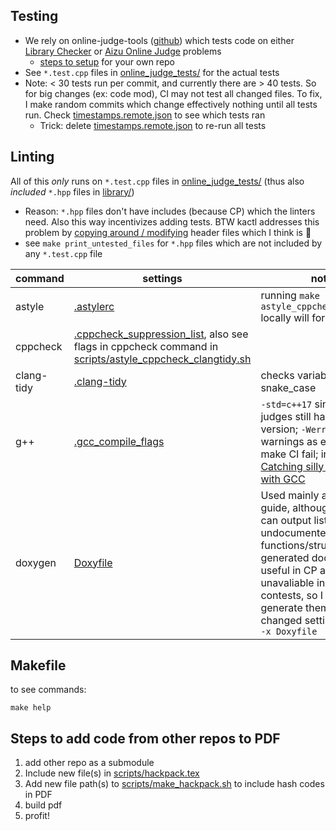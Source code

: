 ## Testing
- We rely on online-judge-tools ([github](https://github.com/online-judge-tools/verification-helper)) which tests code on either [Library Checker](https://judge.yosupo.jp/) or [Aizu Online Judge](https://onlinejudge.u-aizu.ac.jp/courses/list) problems
  - [steps to setup](https://online-judge-tools.github.io/verification-helper/installer.html) for your own repo
- See `*.test.cpp` files in [online_judge_tests/](online_judge_tests/) for the actual tests
- Note: < 30 tests run per commit, and currently there are > 40 tests. So for big changes (ex: code mod), CI may not test all changed files. To fix, I make random commits which change effectively nothing until all tests run. Check [timestamps.remote.json](../.verify-helper/timestamps.remote.json) to see which tests ran
  - Trick: delete [timestamps.remote.json](../.verify-helper/timestamps.remote.json) to re-run all tests

## Linting
All of this *only* runs on `*.test.cpp` files in [online_judge_tests/](online_judge_tests/) (thus also *included* `*.hpp` files in [library/](../library/))
  - Reason: `*.hpp` files don't have includes (because CP) which the linters need. Also this way incentivizes adding tests. BTW kactl addresses this problem by [copying around / modifying](https://github.com/kth-competitive-programming/kactl/blob/main/doc/scripts/test-compiles.sh)  header files which I think is :vomiting_face:
  - see `make print_untested_files` for `*.hpp` files which are not included by any `*.test.cpp` file


command | settings | notes | wiki
--- | --- | --- | ---
astyle | [.astylerc](.astylerc) | running `make astyle_cppcheck_clangtidy` locally will format files | http://astyle.sourceforge.net/astyle.html
cppcheck | [.cppcheck_suppression_list](.cppcheck_suppression_list), also see flags in cppcheck command in [scripts/astyle_cppcheck_clangtidy.sh](scripts/astyle_cppcheck_clangtidy.sh) | | https://cppcheck.sourceforge.io/
clang-tidy | [.clang-tidy](.clang-tidy) | checks variables for snake_case | https://clang.llvm.org/extra/clang-tidy/checks/list.html
g++ | [.gcc_compile_flags](.gcc_compile_flags) | `-std=c++17` since some judges still have this version; `-Werror` treats warnings as errors to make CI fail; inspiration: [Catching silly mistakes with GCC](https://codeforces.com/blog/entry/15547) |
doxygen | [Doxyfile](Doxyfile) | Used mainly as a style guide, although doxygen can output list of undocumented functions/structs. The generated docs are not useful in CP and unavaliable in ICPC contests, so I don't generate them. To see changed settings: `doxygen -x Doxyfile` | https://www.doxygen.nl/manual/commands.html

## Makefile
to see commands:
```
make help
```
## Steps to add code from other repos to PDF
1. add other repo as a submodule
2. Include new file(s) in [scripts/hackpack.tex](scripts/hackpack.tex)
3. Add new file path(s) to [scripts/make_hackpack.sh](scripts/make_hackpack.sh) to include hash codes in PDF
4. build pdf
5. profit!
